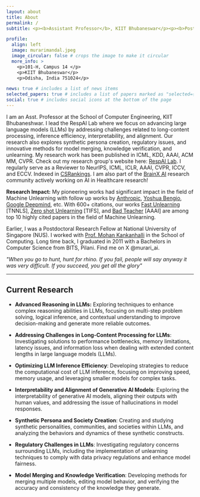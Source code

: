 ```yaml
---
layout: about
title: About
permalink: /
subtitle: <p><b>Assistant Professor</b>, KIIT Bhubaneswar</p><p><b>Post-Doc</b>, National University of Singapore (NUS)</p>

profile:
  align: left
  image: murarimandal.jpeg
  image_circular: false # crops the image to make it circular
  more_info: >
    <p>101-H, Campus 14 </p>
    <p>KIIT Bhubaneswar</p>
    <p>Odisha, India 751024</p>

news: true # includes a list of news items
selected_papers: true # includes a list of papers marked as "selected={true}"
social: true # includes social icons at the bottom of the page
---
```


I am an Asst. Professor at the School of Computer Engineering, KIIT Bhubaneshwar. I lead the RespAI Lab where we focus on advancing large language models (LLMs) by addressing challenges related to long-content processing, inference efficiency, interpretability, and alignment. Our research also explores synthetic persona creation, regulatory issues, and innovative methods for model merging, knowledge verification, and unlearning. My research work has been published in ICML, KDD, AAAI, ACM MM, CVPR. Check out my research group's website here: <a href="https://respailab.github.io" target="_blank">RespAI Lab</a>. I regularly serve as a Reviewer to NeurIPS, ICML, ICLR, AAAI, CVPR, ICCV, and ECCV. Indexed in <a href="https://csrankings.org/#/index?all&in" target="_blank">CSRankings</a>. I am also part of the <a href="https://www.brainxai.com/brainx-consultants" target="_blank">BrainX AI</a> research community actively working on AI in Healthcare research!

<b>Research Impact:</b> My pioneering works had significant impact in the field of Machine Unlearning with follow up works by <a href="https://arxiv.org/html/2410.08827v1" target="_blank">Anthropic</a>, <a href="https://arxiv.org/abs/2311.15268" target="_blank">Yoshua Bengio</a>, <a href="https://proceedings.neurips.cc/paper_files/paper/2023/hash/062d711fb777322e2152435459e6e9d9-Abstract-Conference.html" target="_blank">Google Deepmind</a>, etc. With 600+ citations, our works <a href="https://arxiv.org/pdf/2111.08947" target="_blank">Fast Unlearning</a> [TNNLS], <a href="https://arxiv.org/pdf/2201.05629" target="_blank">Zero shot Unlearning</a> [TIFS], and <a href="https://ojs.aaai.org/index.php/AAAI/article/download/25879/25651" target="_blank">Bad Teacher</a> [AAAI] are among top 10 highly cited papers in the field of Machine Unlearning. 

Earlier, I was a Postdoctoral Research Fellow at National University of Singapore (NUS). I worked with <a href="https://www.comp.nus.edu.sg/~mohan/" target="_blank">Prof. Mohan Kankanhalli</a> in the School of Computing. Long time back, I graduated in 2011 with a Bachelors in Computer Science from BITS, Pilani. Find me on X @murari_ai.

<p><em>"When you go to hunt, hunt for rhino. If you fail, people will say anyway it was very difficult. If you succeed, you get all the glory"</em></p>

<hr />

## <b>Current Research</b>
- <b>Advanced Reasoning in LLMs:</b> Exploring techniques to enhance complex reasoning abilities in LLMs, focusing on multi-step problem solving, logical inference, and contextual understanding to improve decision-making and generate more reliable outcomes.
  
- <b>Addressing Challenges in Long-Content Processing for LLMs</b>: Investigating solutions to performance bottlenecks, memory limitations, latency issues, and information loss when dealing with extended content lengths in large language models (LLMs).
  
- <b>Optimizing LLM Inference Efficiency</b>: Developing strategies to reduce the computational cost of LLM inference, focusing on improving speed, memory usage, and leveraging smaller models for complex tasks.

- <b>Interpretability and Alignment of Generative AI Models</b>: Exploring the interpretability of generative AI models, aligning their outputs with human values, and addressing the issue of hallucinations in model responses.

- <b>Synthetic Persona and Society Creation</b>: Creating and studying synthetic personalities, communities, and societies within LLMs, and analyzing the behaviors and dynamics of these synthetic constructs.

- <b>Regulatory Challenges in LLMs</b>: Investigating regulatory concerns surrounding LLMs, including the implementation of unlearning techniques to comply with data privacy regulations and enhance model fairness.

- <b>Model Merging and Knowledge Verification</b>: Developing methods for merging multiple models, editing model behavior, and verifying the accuracy and consistency of the knowledge they generate.
